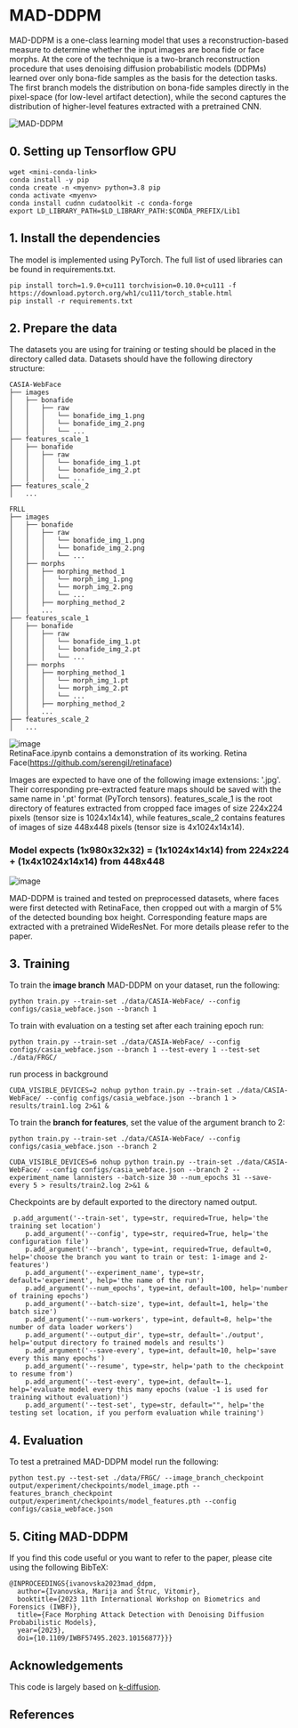 # MAD-DDPM
MAD-DDPM is a one-class learning model that uses a reconstruction-based measure to determine whether the input images are bona fide or face morphs. At the core of the technique is a two-branch reconstruction procedure that uses denoising diffusion probabilistic models (DDPMs) learned over only bona-fide samples as the basis for the
detection tasks. The first branch models the distribution on bona-fide samples directly in the pixel-space (for low-level artifact detection), while the second captures the distribution of higher-level features extracted with a pretrained CNN.
      

![MAD-DDPM](MAD_DDPM.png)

## 0. Setting up Tensorflow GPU
```
wget <mini-conda-link>
conda install -y pip
conda create -n <myenv> python=3.8 pip
conda activate <myenv>
conda install cudnn cudatoolkit -c conda-forge
export LD_LIBRARY_PATH=$LD_LIBRARY_PATH:$CONDA_PREFIX/Lib1
```


## 1. Install the dependencies
The model is implemented using PyTorch. The full list of used libraries can be found in requirements.txt.
```
pip install torch=1.9.0+cu111 torchvision=0.10.0+cu111 -f https://download.pytorch.org/wh1/cu111/torch_stable.html
pip install -r requirements.txt
```

## 2. Prepare the data
The datasets you are using for training or testing should be placed in the directory called data. Datasets should have the following directory structure:
```
CASIA-WebFace
├── images
│   ├── bonafide
│   │   ├── raw
│   │   │   └── bonafide_img_1.png
│   │   │   └── bonafide_img_2.png
│   │   │   └── ...
├── features_scale_1
│   ├── bonafide
│   │   ├── raw
│   │   │   └── bonafide_img_1.pt
│   │   │   └── bonafide_img_2.pt
│   │   │   └── ...
├── features_scale_2
│   ...

FRLL
├── images
│   ├── bonafide
│   │   ├── raw
│   │   │   └── bonafide_img_1.png
│   │   │   └── bonafide_img_2.png
│   │   │   └── ...
│   ├── morphs
│   │   ├── morphing_method_1
│   │   │   └── morph_img_1.png
│   │   │   └── morph_img_2.png
│   │   │   └── ...
│   │   ├── morphing_method_2
│   │   ...
├── features_scale_1
│   ├── bonafide
│   │   ├── raw
│   │   │   └── bonafide_img_1.pt
│   │   │   └── bonafide_img_2.pt
│   │   │   └── ...
│   ├── morphs
│   │   ├── morphing_method_1
│   │   │   └── morph_img_1.pt
│   │   │   └── morph_img_2.pt
│   │   │   └── ...
│   │   ├── morphing_method_2
│   │   ...
├── features_scale_2
│   ...
```
![image](https://github.com/Shrey-12/MAD-DDPM/assets/98189346/a20ca74e-ce22-4fdc-8927-71a06f59396d) <br>
RetinaFace.ipynb contains a demonstration of its working.
Retina Face(https://github.com/serengil/retinaface)

Images are expected to have one of the following image extensions: '.jpg'. Their corresponding pre-extracted feature maps should be saved with the same name in '.pt' format (PyTorch tensors). features_scale_1 is the root directory of features extracted from cropped face images of size 224x224 pixels (tensor size is 1024x14x14), while features_scale_2 contains features of images of size 448x448 pixels (tensor size is 4x1024x14x14). 
### Model expects (1x980x32x32) = (1x1024x14x14) from 224x224 + (1x4x1024x14x14) from 448x448

![image](https://github.com/Shrey-12/MAD-DDPM/assets/98189346/2989a362-c64b-4700-a397-9af913af5d79)

MAD-DDPM is trained and tested on preprocessed datasets, where faces were first detected with RetinaFace, then cropped out with a margin of 5% of the detected bounding box height. Corresponding feature maps are extracted with a pretrained WideResNet. For more details please refer to the paper.

## 3. Training
To train the **image branch** MAD-DDPM on your dataset, run the following:
```
python train.py --train-set ./data/CASIA-WebFace/ --config configs/casia_webface.json --branch 1
```
To train with evaluation on a testing set after each training epoch run:
```
python train.py --train-set ./data/CASIA-WebFace/ --config configs/casia_webface.json --branch 1 --test-every 1 --test-set ./data/FRGC/
```
run process in background
```
CUDA_VISIBLE_DEVICES=2 nohup python train.py --train-set ./data/CASIA-WebFace/ --config configs/casia_webface.json --branch 1 > results/train1.log 2>&1 &
```
To train the **branch for features**, set the value of the argument branch to 2:
```
python train.py --train-set ./data/CASIA-WebFace/ --config configs/casia_webface.json --branch 2
```

```
CUDA_VISIBLE_DEVICES=6 nohup python train.py --train-set ./data/CASIA-WebFace/ --config configs/casia_webface.json --branch 2 --experiment_name lannisters --batch-size 30 --num_epochs 31 --save-every 5 > results/train2.log 2>&1 &
```
Checkpoints are by default exported to the directory named output. 

```
 p.add_argument('--train-set', type=str, required=True, help='the training set location')
    p.add_argument('--config', type=str, required=True, help='the configuration file')
    p.add_argument('--branch', type=int, required=True, default=0, help='choose the branch you want to train or test: 1-image and 2-features')
    p.add_argument('--experiment_name', type=str, default='experiment', help='the name of the run')
    p.add_argument('--num_epochs', type=int, default=100, help='number of training epochs')
    p.add_argument('--batch-size', type=int, default=1, help='the batch size')
    p.add_argument('--num-workers', type=int, default=8, help='the number of data loader workers')
    p.add_argument('--output_dir', type=str, default='./output', help='output directory fo trained models and results')
    p.add_argument('--save-every', type=int, default=10, help='save every this many epochs')
    p.add_argument('--resume', type=str, help='path to the checkpoint to resume from')
    p.add_argument('--test-every', type=int, default=-1, help='evaluate model every this many epochs (value -1 is used for training without evaluation)')
    p.add_argument('--test-set', type=str, default="", help='the testing set location, if you perform evaluation while training')
```

## 4. Evaluation
To test a pretrained MAD-DDPM model run the following:
```
python test.py --test-set ./data/FRGC/ --image_branch_checkpoint output/experiment/checkpoints/model_image.pth --features_branch_checkpoint output/experiment/checkpoints/model_features.pth --config configs/casia_webface.json
```
## 5. Citing MAD-DDPM
If you find this code useful or you want to refer to the paper, please cite using the following BibTeX:
```
@INPROCEEDINGS{ivanovska2023mad_ddpm,
  author={Ivanovska, Marija and Štruc, Vitomir},
  booktitle={2023 11th International Workshop on Biometrics and Forensics (IWBF)}, 
  title={Face Morphing Attack Detection with Denoising Diffusion Probabilistic Models}, 
  year={2023},
  doi={10.1109/IWBF57495.2023.10156877}}}
```

## Acknowledgements
This code is largely based on [k-diffusion](https://github.com/crowsonkb/k-diffusion).

  
## References
[^1]: M. Ivanovska, V. Struc, Face Morphing Attack Detection with Denoising Diffusion Probabilistic Models, International Workshop on Biometrics and Forensics (IWBF), 2023
